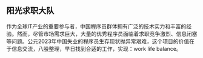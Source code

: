 ## 阳光求职大队

作为全球IT产业的重要参与者，中国程序员群体拥有广泛的技术实力和丰富的经验。然而，尽管市场需求巨大，大量的优秀程序员面临着求职竞争激烈、信息闭塞等问题。公元2023年中国失业的程序员生存现状抛异常艰难，这个项目的价值在于信息交流，八股整理，早日找到合适的工作，实现：work life balance。